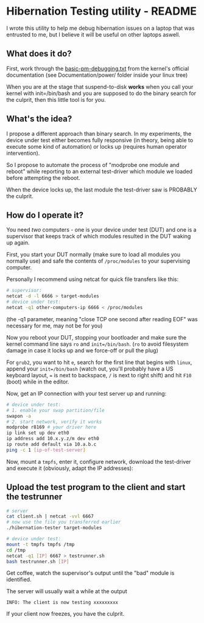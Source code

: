 # Hibernation Testing utility - README

I wrote this utility to help me debug hibernation issues on a laptop
that was entrusted to me, but I believe it will be useful on other
laptops aswell.

## What does it do?

First, work through the [basic-pm-debugging.txt] from the kernel's official
documentation (see Documentation/power/ folder inside your linux tree)

When you are at the stage that suspend-to-disk **works** when you call
your kernel with init=/bin/bash and you are supposed to do the binary
search for the culprit, then this little tool is for you.

[basic-pm-debugging.txt]: https://www.kernel.org/doc/Documentation/power/basic-pm-debugging.txt

## What's the idea?

I propose a different approach than binary search.
In my experiments, the device under test either becomes fully responsive
(in theory, being able to execute some kind of automation) or locks up
(requires human operator intervention).

So I propose to automate the process of "modprobe one module and reboot"
while reporting to an external test-driver which module we loaded
before attempting the reboot.

When the device locks up, the last module the test-driver saw is PROBABLY the culprit.

## How do I operate it?

You need *two* computers - one is your device under test (DUT) and one is
a supervisor that keeps track of which modules resulted in the DUT waking
up again.

First, you start your DUT normally (make sure to load all modules you
normally use) and safe the contents of `/proc/modules` to your
supervising computer.

Personally I recommend using netcat for quick file transfers like this:

```bash
# supervisor:
netcat -d -l 6666 > target-modules
# device under test:
netcat -q1 other-computers-ip 6666 < /proc/modules
```

(the -q1 parameter, meaning "close TCP one second after reading EOF"
was necessary for me, may not be for you)

Now you reboot your DUT, stopping your bootloader and make sure the
kernel command line says `ro` and `init=/bin/bash`. (`ro` to avoid
filesystem damage in case it locks up and we force-off or pull the plug)

For `grub2`, you want to hit `e`, search for the first line that begins
with `linux`, append your `init=/bin/bash` (watch out, you'll probably have
a US keyboard layout, `=` is next to backspace, `/` is next to right shift)
and hit `F10` (boot) while in the editor.

Now, get an IP connection with your test server up and running:

```bash
# device under test:
# 1. enable your swap partition/file
swapon -a
# 2. start network, verify it works
modprobe r8169 # your driver here
ip link set up dev eth0
ip address add 10.x.y.z/m dev eth0
ip route add default via 10.a.b.c
ping -c 1 [ip-of-test-server]
```

Now, mount a `tmpfs`, enter it, configure network, download the test-driver
and execute it (obviously, adapt the IP addresses):

## Upload the test program to the client and start the testrunner

```bash
# server
cat client.sh | netcat -vvl 6667
# now use the file you transferred earlier
./hibernation-tester target-modules
```


```bash
# device under test:
mount -t tmpfs tmpfs /tmp
cd /tmp
netcat -q1 [IP] 6667 > testrunner.sh
bash testrunner.sh [IP]
```


Get coffee, watch the supervisor's output until the "bad" module is identified.

The server will usually wait a while at the output

`INFO: The client is now testing xxxxxxxxx`

If your client now freezes, you have the culprit.
